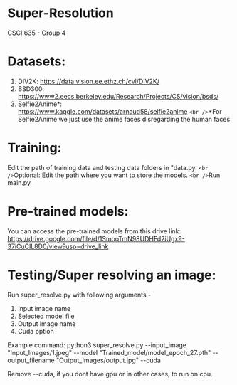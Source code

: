 # Super-Resolution

CSCI 635 - Group 4

# Datasets:

1. DIV2K: https://data.vision.ee.ethz.ch/cvl/DIV2K/
2. BSD300: https://www2.eecs.berkeley.edu/Research/Projects/CS/vision/bsds/
3. Selfie2Anime*: https://www.kaggle.com/datasets/arnaud58/selfie2anime
   `<br />`*For Selfie2Anime we just use the anime faces disregarding the human faces

# Training:

Edit the path of training data and testing data folders in "data.py.
`<br />`Optional: Edit the path where you want to store the models.
`<br />`Run main.py

# Pre-trained models:

You can access the pre-trained models from this drive link: https://drive.google.com/file/d/1SmooTmN98UDHFd2iUgx9-37iCuCIL8D0/view?usp=drive_link

# Testing/Super resolving an image:

Run super_resolve.py with following arguments -

1. Input image name
2. Selected model file
3. Output image name
4. Cuda option

Example command: python3 super_resolve.py --input_image "Input_Images/1.jpeg" --model "Trained_model/model_epoch_27.pth" --output_filename "Output_Images/output.jpg" --cuda

Remove --cuda, if you dont have gpu or in other cases, to run on cpu.

